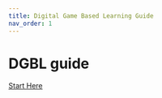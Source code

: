```yaml
---
title: Digital Game Based Learning Guide
nav_order: 1
---
```


# DGBL guide

[Start Here](01_introduction.md)